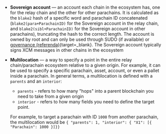  - **Sovereign account** —  an account each chain in the ecosystem has, one for the relay chain and the other for other parachains. It is calculated as the `blake2` hash of a specific word and parachain ID concatenated (`blake2(para+ParachainID)` for the Sovereign account in the relay chain, and `blake2(sibl+ParachainID)` for the Sovereign account in other parachains), truncating the hash to the correct length. The account is owned by root and can only be used through SUDO (if available) or [governance (referenda)](/learn/features/governance){target=\_blank}. The Sovereign account typically signs XCM messages in other chains in the ecosystem
 - **Multilocation** —  a way to specify a point in the entire relay chain/parachain ecosystem relative to a given origin. For example, it can be used to specify a specific parachain, asset, account, or even a pallet inside a parachain. In general terms, a multilocation is defined with a `parents` and an `interior`:
 
    - `parents` - refers to how many "hops" into a parent blockchain you need to take from a given origin
    - `interior` - refers to how many fields you need to define the target point. 
    
    For example, to target a parachain with ID `1000` from another parachain, the multilocation would be `{ "parents": 1, "interior": { "X1": [{ "Parachain": 1000 }]}}`
